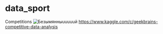 # data_sport
Competitions
![Безымянныuuuuuй](https://user-images.githubusercontent.com/72302485/195220939-c2566c78-755a-402e-8d6c-804f4dbcc91f.png)
https://www.kaggle.com/c/geekbrains-competitive-data-analysis

